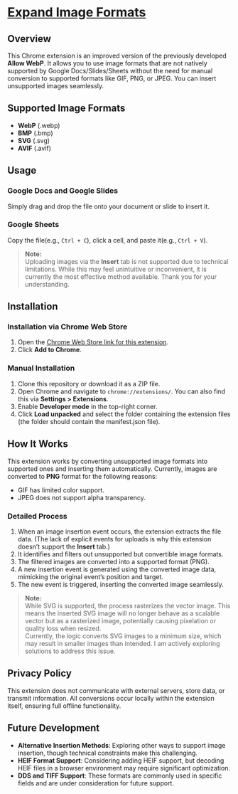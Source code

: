 # [Expand Image Formats](https://github.com/MeteorClear/Expand-Image-Formats)

## Overview
This Chrome extension is an improved version of the previously developed **Allow WebP**. It allows you to use image formats that are not natively supported by Google Docs/Slides/Sheets without the need for manual conversion to supported formats like GIF, PNG, or JPEG. You can insert unsupported images seamlessly.


## Supported Image Formats
- **WebP** (.webp)  
- **BMP** (.bmp)  
- **SVG** (.svg)  
- **AVIF** (.avif)  


## Usage

### Google Docs and Google Slides  
Simply drag and drop the file onto your document or slide to insert it.

### Google Sheets  
Copy the file(e.g., `Ctrl + C`), click a cell, and paste it(e.g., `Ctrl + V`).

> **Note:**  
> Uploading images via the **Insert** tab is not supported due to technical limitations. While this may feel unintuitive or inconvenient, it is currently the most effective method available. Thank you for your understanding.


## Installation

### Installation via Chrome Web Store  
1. Open the [Chrome Web Store link for this extension](https://chromewebstore.google.com/detail/expand-image-formats/bcdfbjbdmdcijfoombbllikkjlpmnikk).  
2. Click **Add to Chrome**.

### Manual Installation  
1. Clone this repository or download it as a ZIP file.  
2. Open Chrome and navigate to `chrome://extensions/`. You can also find this via **Settings > Extensions**.  
3. Enable **Developer mode** in the top-right corner.  
4. Click **Load unpacked** and select the folder containing the extension files (the folder should contain the manifest.json file).


## How It Works  
This extension works by converting unsupported image formats into supported ones and inserting them automatically. 
Currently, images are converted to **PNG** format for the following reasons:  
- GIF has limited color support.  
- JPEG does not support alpha transparency.  

### Detailed Process  
1. When an image insertion event occurs, the extension extracts the file data. (The lack of explicit events for uploads is why this extension doesn’t support the **Insert** tab.)  
2. It identifies and filters out unsupported but convertible image formats.  
3. The filtered images are converted into a supported format (PNG).  
4. A new insertion event is generated using the converted image data, mimicking the original event’s position and target.  
5. The new event is triggered, inserting the converted image seamlessly.

> **Note:**  
> While SVG is supported, the process rasterizes the vector image. This means the inserted SVG image will no longer behave as a scalable vector but as a rasterized image, potentially causing pixelation or quality loss when resized.  
> Currently, the logic converts SVG images to a minimum size, which may result in smaller images than intended. I am actively exploring solutions to address this issue.


## Privacy Policy  
This extension does not communicate with external servers, store data, or transmit information. All conversions occur locally within the extension itself, ensuring full offline functionality.


## Future Development  
- **Alternative Insertion Methods**: Exploring other ways to support image insertion, though technical constraints make this challenging.  
- **HEIF Format Support**: Considering adding HEIF support, but decoding HEIF files in a browser environment may require significant optimization.  
- **DDS and TIFF Support**: These formats are commonly used in specific fields and are under consideration for future support.